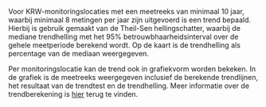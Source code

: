 Voor KRW-monitoringslocaties met een meetreeks van minimaal 10 jaar, waarbij minimaal 8 metingen per jaar zijn uitgevoerd is een trend bepaald. Hierbij is gebruik gemaakt van de Theil-Sen hellingschatter, waarbij de mediane trendhelling met het 95% betrouwbhaarheidsinterval over de gehele meetperiode berekend wordt. Op de kaart is de trendhelling als percentage van de mediaan weergegeven.

Per monitoringslocatie kan de trend ook in grafiekvorm worden bekeken. In de grafiek is de meetreeks weergegeven inclusief de berekende trendlijnen, het resultaat van de trendtest en de trendhelling. Meer informatie over de trendberekening is [hier](http://publications.deltares.nl/11203728_006.pdf) terug te vinden.
